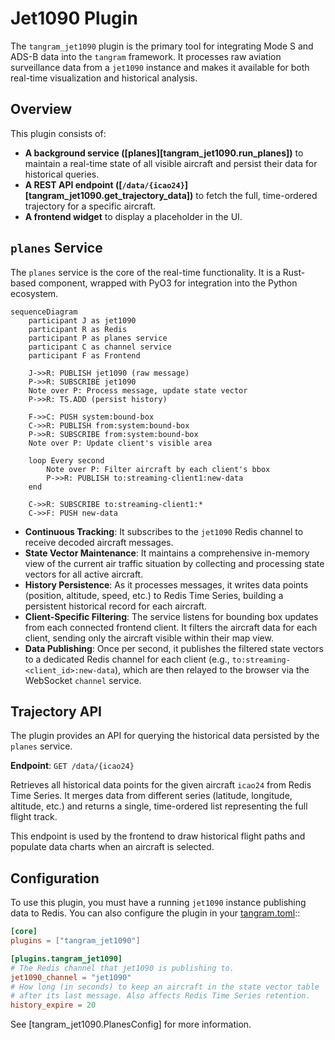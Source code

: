 # Jet1090 Plugin

The `tangram_jet1090` plugin is the primary tool for integrating Mode S and ADS-B data into the `tangram` framework. It processes raw aviation surveillance data from a `jet1090` instance and makes it available for both real-time visualization and historical analysis.

## Overview

This plugin consists of:

- **A background service ([planes][tangram_jet1090.run_planes])** to maintain a real-time state of all visible aircraft and persist their data for historical queries.
- **A REST API endpoint ([`/data/{icao24}`][tangram_jet1090.get_trajectory_data])** to fetch the full, time-ordered trajectory for a specific aircraft.
- **A frontend widget** to display a placeholder in the UI.

## `planes` Service

The `planes` service is the core of the real-time functionality. It is a Rust-based component, wrapped with PyO3 for integration into the Python ecosystem.

```mermaid
sequenceDiagram
    participant J as jet1090
    participant R as Redis
    participant P as planes service
    participant C as channel service
    participant F as Frontend

    J->>R: PUBLISH jet1090 (raw message)
    P->>R: SUBSCRIBE jet1090
    Note over P: Process message, update state vector
    P->>R: TS.ADD (persist history)

    F->>C: PUSH system:bound-box
    C->>R: PUBLISH from:system:bound-box
    P->>R: SUBSCRIBE from:system:bound-box
    Note over P: Update client's visible area

    loop Every second
        Note over P: Filter aircraft by each client's bbox
        P->>R: PUBLISH to:streaming-client1:new-data
    end

    C->>R: SUBSCRIBE to:streaming-client1:*
    C->>F: PUSH new-data
```

- **Continuous Tracking**: It subscribes to the `jet1090` Redis channel to receive decoded aircraft messages.
- **State Vector Maintenance**: It maintains a comprehensive in-memory view of the current air traffic situation by collecting and processing state vectors for all active aircraft.
- **History Persistence**: As it processes messages, it writes data points (position, altitude, speed, etc.) to Redis Time Series, building a persistent historical record for each aircraft.
- **Client-Specific Filtering**: The service listens for bounding box updates from each connected frontend client. It filters the aircraft data for each client, sending only the aircraft visible within their map view.
- **Data Publishing**: Once per second, it publishes the filtered state vectors to a dedicated Redis channel for each client (e.g., `to:streaming-<client_id>:new-data`), which are then relayed to the browser via the WebSocket `channel` service.

## Trajectory API

The plugin provides an API for querying the historical data persisted by the `planes` service.

**Endpoint**: `GET /data/{icao24}`

Retrieves all historical data points for the given aircraft `icao24` from Redis Time Series. It merges data from different series (latitude, longitude, altitude, etc.) and returns a single, time-ordered list representing the full flight track.

This endpoint is used by the frontend to draw historical flight paths and populate data charts when an aircraft is selected.

## Configuration

To use this plugin, you must have a running `jet1090` instance publishing data to Redis. You can also configure the plugin in your [tangram.toml](../configuration.md)::

```toml
[core]
plugins = ["tangram_jet1090"]

[plugins.tangram_jet1090]
# The Redis channel that jet1090 is publishing to.
jet1090_channel = "jet1090"
# How long (in seconds) to keep an aircraft in the state vector table
# after its last message. Also affects Redis Time Series retention.
history_expire = 20
```

See [tangram_jet1090.PlanesConfig] for more information.